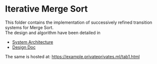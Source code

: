 # Iterative Merge Sort
This folder contains the implementation of successively refined transition systems for Merge Sort.  
The design and algorithm have been detailed in  
* [System Architecture](./system.md)
* [Design Doc](./design.md)
  
The same is hosted at: https://example.privateprivates.ml/tab1.html
